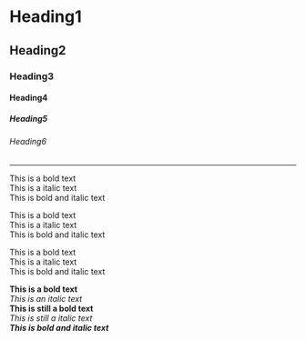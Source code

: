 # Heading1
## Heading2
### Heading3
#### Heading4
##### Heading5
###### Heading6
<hr>
This is a bold text<br>
This is a italic text<br>
This is bold and italic text<br>

This is a bold text  
This is a italic text  
This is bold and italic text  

This is a bold text \
This is a italic text \
This is bold and italic text 

**This is a bold text** <br>
*This is an italic text* <br>
__This is still a bold text__ <br>
_This is still a italic text_ <br>
***This is bold and italic text***
